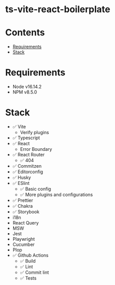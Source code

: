 # ts-vite-react-boilerplate

# Contents

- [Requirements](#requirements)
- [Stack](#stack)

# Requirements

- Node v16.14.2
- NPM v8.5.0

# Stack

- ✅ Vite
  - Verify plugins
- ✅ Typescript
- ✅ React
  - Error Boundary
- ✅ React Router
  - ✅ 404
- ✅ Commitzen
- ✅ Editorconfig
- ✅ Husky
- ✅ ESlint
  - ✅ Basic config
  - ✅ More plugins and configurations
- ✅ Prettier
- ✅ Chakra
- ✅ Storybook
- i18n
- React Query
- MSW
- Jest
- Playwright
- Cucumber
- Plop
- ✅ Github Actions
  - ✅ Build
  - ✅ Lint
  - ✅ Commit lint
  - ✅ Tests
